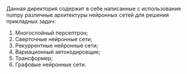 Данная директория содержит в себе написанные с использование numpy различные архитектуры нейронных сетей для решения прикладных задач:

1. Многослойный персептрон;
2. Сверточные нейронные сети;
3. Рекуррентные нейронные сети;
4. Вариационный автокодировщик;
5. Трансформер;
6. Графовые нейронные сети.
